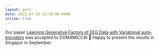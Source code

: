 ```yaml
---
layout: post
date: 2022-07-10 15:59:00-0400
inline: true
---
```


Our paper [Learning Generative Factors of EEG Data with Variational auto-encoders]() was accepted to DGM4MICCAI 🎉 Happy to present the results in Singapur in September.
